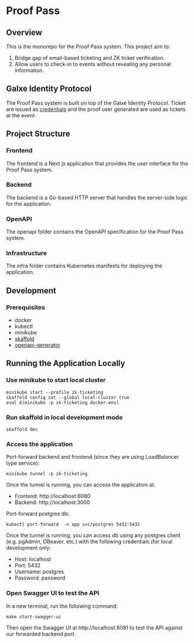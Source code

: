 # Proof Pass

## Overview

This is the monorepo for the Proof Pass system. This project aim to:

1. Bridge gap of email-based ticketing and ZK ticket verification.
2. Allow users to check-in to events without revealing any personal information.

## Galxe Identity Protocol

The Proof Pass system is built on top of the Galxe Identity Protocol. Ticket are issued as
[credentials](https://docs.galxe.com/identity/specification/credential-format) and the proof
user generated are used as tickets at the event.

## Project Structure

### Frontend

The frontend is a Next.js application that provides the user interface for the Proof Pass system.

### Backend

The backend is a Go-based HTTP server that handles the server-side logic for the application.

### OpenAPI

The openapi folder contains the OpenAPI specification for the Proof Pass system.

### Infrastructure

The infra folder contains Kubernetes manifests for deploying the application.

## Development

### Prerequisites

- docker
- kubectl
- minikube
- [skaffold](http://skaffold.dev)
- [openapi-generator](https://github.com/OpenAPITools/openapi-generator)

## Running the Application Locally

### Use minikube to start local cluster

```
minikube start --profile zk-ticketing
skaffold config set --global local-cluster true
eval $(minikube -p zk-ticketing docker-env)
```

### Run skaffold in local development mode

```
skaffold dev
```

### Access the application

Port-forward backend and frontend (since they are using LoadBalancer type service):

```
minikube tunnel -p zk-ticketing
```

Once the tunnel is running, you can access the application at:

- Frontend: http://localhost:8080
- Backend: http://localhost:3000

Port-forward postgres db:

```
kubectl port-forward  -n app svc/postgres 5432:5432
```

Once the tunnel is running, you can access db using any postgres client (e.g. pgAdmin, DBeaver, etc.) with the following credentials (for local development only:

- Host: localhost
- Port: 5432
- Username: postgres
- Password: password

### Open Swagger UI to test the API

In a new terminal, run the following command:

```
make start-swagger-ui
```

Then open the Swagger UI at http://localhost:8081 to test the API against our forwarded backend port.

